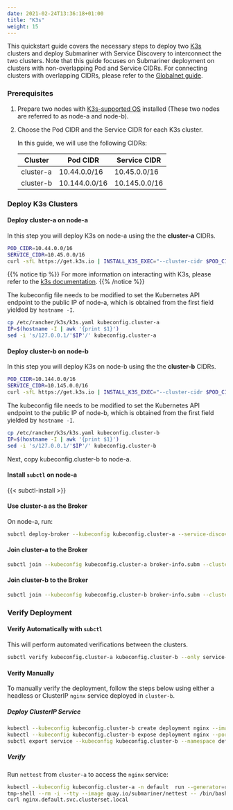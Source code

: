 ```yaml
---
date: 2021-02-24T13:36:18+01:00
title: "K3s"
weight: 15
---
```


This quickstart guide covers the necessary steps to deploy two [K3s](https://k3s.io/) clusters
and deploy Submariner with Service Discovery to interconnect the two clusters. Note that this
guide focuses on Submariner deployment on clusters with non-overlapping Pod and Service CIDRs.
For connecting clusters with overlapping CIDRs, please refer to the
[Globalnet guide](../../architecture/globalnet/).

### Prerequisites

1. Prepare two nodes with
[K3s-supported OS](https://rancher.com/docs/k3s/latest/en/installation/installation-requirements/#operating-systems)
installed (These two nodes are referred to as node-a and node-b).
2. Choose the Pod CIDR and the Service CIDR for each K3s cluster.

    In this guide, we will use the following CIDRs:

    | Cluster   | Pod CIDR     | Service CIDR |
    |-----------|--------------|--------------|
    | cluster-a |10.44.0.0/16  |10.45.0.0/16  |
    | cluster-b |10.144.0.0/16 |10.145.0.0/16 |

### Deploy K3s Clusters

#### Deploy cluster-a on node-a

In this step you will deploy K3s on node-a using the the **cluster-a** CIDRs.

```bash
POD_CIDR=10.44.0.0/16
SERVICE_CIDR=10.45.0.0/16
curl -sfL https://get.k3s.io | INSTALL_K3S_EXEC="--cluster-cidr $POD_CIDR --service-cidr $SERVICE_CIDR" sh -s -
```

{{% notice tip %}}
For more information on interacting with K3s, please refer to the [k3s documentation](https://rancher.com/docs/k3s/latest/en/quick-start/).
{{% /notice %}}

The kubeconfig file needs to be modified to set the Kubernetes API endpoint to the public IP of node-a,
which is obtained from the first field yielded by `hostname -I`.

```bash
cp /etc/rancher/k3s/k3s.yaml kubeconfig.cluster-a
IP=$(hostname -I | awk '{print $1}')
sed -i 's/127.0.0.1/'$IP'/' kubeconfig.cluster-a
```

#### Deploy cluster-b on node-b

In this step you will deploy K3s on node-b using the the **cluster-b** CIDRs.

```bash
POD_CIDR=10.144.0.0/16
SERVICE_CIDR=10.145.0.0/16
curl -sfL https://get.k3s.io | INSTALL_K3S_EXEC="--cluster-cidr $POD_CIDR --service-cidr $SERVICE_CIDR" sh -s -
```

The kubeconfig file needs to be modified to set the Kubernetes API endpoint to the public IP of node-b,
which is obtained from the first field yielded by `hostname -I`.

```bash
cp /etc/rancher/k3s/k3s.yaml kubeconfig.cluster-b
IP=$(hostname -I | awk '{print $1}')
sed -i 's/127.0.0.1/'$IP'/' kubeconfig.cluster-b
```

Next, copy kubeconfig.cluster-b to node-a.

#### Install `subctl` on node-a

{{< subctl-install >}}

#### Use cluster-a as the Broker

On node-a, run:

```bash
subctl deploy-broker --kubeconfig kubeconfig.cluster-a --service-discovery
```

#### Join cluster-a to the Broker

```bash
subctl join --kubeconfig kubeconfig.cluster-a broker-info.subm --clusterid cluster-a --natt=false
```

#### Join cluster-b to the Broker

```bash
subctl join --kubeconfig kubeconfig.cluster-b broker-info.subm --clusterid cluster-b --natt=false
```

### Verify Deployment

#### Verify Automatically with `subctl`

This will perform automated verifications between the clusters.

<!-- markdownlint-disable line-length -->
```bash
subctl verify kubeconfig.cluster-a kubeconfig.cluster-b --only service-discovery,connectivity --verbose
```
<!-- markdownlint-enable line-length -->

#### Verify Manually

To manually verify the deployment, follow the steps below using either a headless or ClusterIP `nginx` service deployed in `cluster-b`.

##### Deploy ClusterIP Service

```bash
kubectl --kubeconfig kubeconfig.cluster-b create deployment nginx --image=nginx
kubectl --kubeconfig kubeconfig.cluster-b expose deployment nginx --port=80
subctl export service --kubeconfig kubeconfig.cluster-b --namespace default nginx
```

##### Verify

Run `nettest` from `cluster-a` to access the `nginx` service:

```bash
kubectl --kubeconfig kubeconfig.cluster-a -n default  run --generator=run-pod/v1 \
tmp-shell --rm -i --tty --image quay.io/submariner/nettest -- /bin/bash
curl nginx.default.svc.clusterset.local
```
